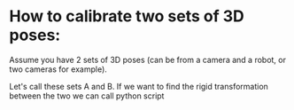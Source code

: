 # How to calibrate two sets of 3D poses:

Assume you have 2 sets of 3D poses (can be from a camera and a robot, or two cameras for example).

Let's call these sets A and B. If we want to find the rigid transformation between the two we can call python script

